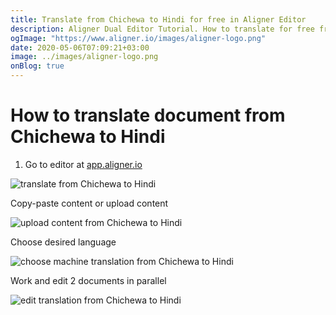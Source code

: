```yaml
---
title: Translate from Chichewa to Hindi for free in Aligner Editor
description: Aligner Dual Editor Tutorial. How to translate for free from Chichewa to Hindi. Aligner is multilingual document management platform. 
ogImage: "https://www.aligner.io/images/aligner-logo.png"
date: 2020-05-06T07:09:21+03:00
image: ../images/aligner-logo.png
onBlog: true
---
```


# How to translate document from Chichewa to Hindi

1. Go to editor at [app.aligner.io](https://app.aligner.io "Aligner App web page")

![translate from Chichewa to Hindi](../aligner-blank-editor.png "translate from Chichewa to Hindi")

Copy-paste content or upload content

![upload content from Chichewa to Hindi](../aligner-uploaded-document.png "upload content from Chichewa to Hindi")

Choose desired language

![choose machine translation from Chichewa to Hindi](../aligner-language-dropdown.png "choose machine translation from Chichewa to Hindi")

Work and edit 2 documents in parallel

![edit translation from Chichewa to Hindi](../aligner-double-sitded-editor.png "edit translation from Chichewa to Hindi")

